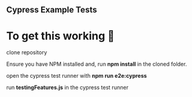 ## Cypress Example Tests

# To get this working :running:

clone repository 

Ensure you have NPM installed and,
run <b>npm install</b> in the cloned folder.

open the cypress test runner with <b>npm run e2e:cypress</b>

run <b>testingFeatures.js</b> in the cypress test runner

